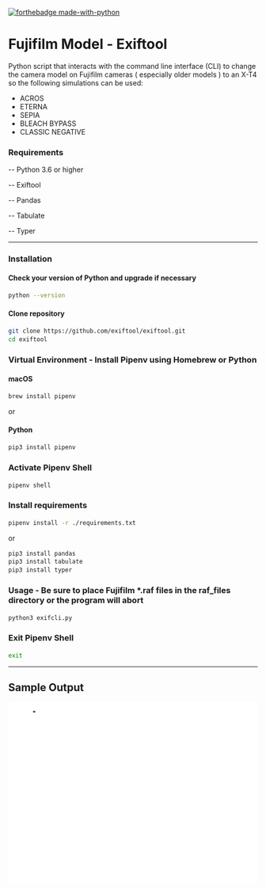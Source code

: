 
[![forthebadge made-with-python](http://ForTheBadge.com/images/badges/made-with-python.svg)](https://www.python.org/)
# Fujifilm Model - Exiftool

Python script that interacts with the command line interface (CLI) to change the camera model on Fujifilm cameras ( especially older models ) to an X-T4
so the following simulations can be used:
* ACROS
* ETERNA
* SEPIA
* BLEACH BYPASS
* CLASSIC NEGATIVE

### Requirements
-- Python 3.6 or higher

-- Exiftool

-- Pandas

-- Tabulate

-- Typer

-------------
### Installation 
#### Check your version of Python and upgrade if necessary
```bash
python --version
```

#### Clone repository
```bash
git clone https://github.com/exiftool/exiftool.git
cd exiftool
```

### Virtual Environment - Install Pipenv using Homebrew or Python
#### macOS
```bash
brew install pipenv
```
or
#### Python
```bash
pip3 install pipenv
```

### Activate Pipenv Shell
```bash
pipenv shell
```

### Install requirements
```bash
pipenv install -r ./requirements.txt
```
or
```bash
pip3 install pandas
pip3 install tabulate
pip3 install typer
```

### Usage - Be sure to place Fujifilm *.raf files in the raf_files directory or the program will abort
```bash
python3 exifcli.py
```

### Exit Pipenv Shell
```bash
exit
```

---------
## Sample Output
![ExifCli](https://github.com/BlackCursive/fujifilm-profile-exiftool/blob/main/exifcli.gif)
